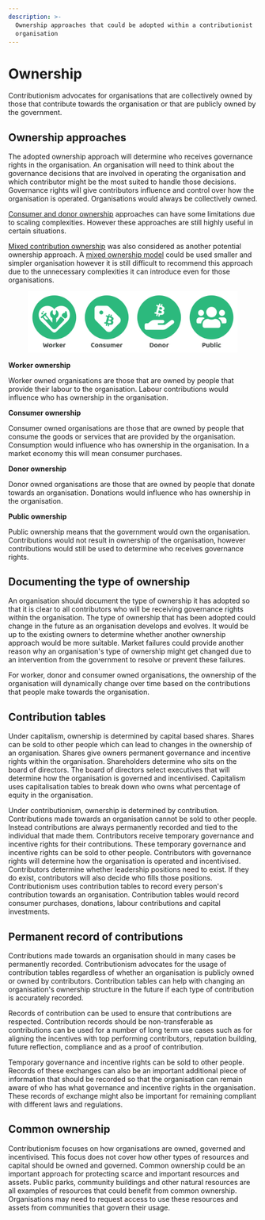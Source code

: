 ```yaml
---
description: >-
  Ownership approaches that could be adopted within a contributionist
  organisation
---
```


# Ownership

Contributionism advocates for organisations that are collectively owned by those that contribute towards the organisation or that are publicly owned by the government.



## Ownership approaches

The adopted ownership approach will determine who receives governance rights in the organisation. An organisation will need to think about the governance decisions that are involved in operating the organisation and which contributor might be the most suited to handle those decisions. Governance rights will give contributors influence and control over how the organisation is operated. Organisations would always be collectively owned.

[Consumer and donor ownership](consumer-and-donor-ownership.md) approaches can have some limitations due to scaling complexities. However these approaches are still highly useful in certain situations.

[Mixed contribution ownership](mixed-contribution-ownership.md) was also considered as another potential ownership approach. A [mixed ownership model](mixed-contribution-ownership.md) could be used smaller and simpler organisation however it is still difficult to recommend this approach due to the unnecessary complexities it can introduce even for those organisations.

<figure><img src="../../../../.gitbook/assets/contributionism-organisation-ownership (2).png" alt=""><figcaption></figcaption></figure>



**Worker ownership**

Worker owned organisations are those that are owned by people that provide their labour to the organisation. Labour contributions would influence who has ownership in the organisation.



**Consumer ownership**

Consumer owned organisations are those that are owned by people that consume the goods or services that are provided by the organisation. Consumption would influence who has ownership in the organisation. In a market economy this will mean consumer purchases.



**Donor ownership**

Donor owned organisations are those that are owned by people that donate towards an organisation. Donations would influence who has ownership in the organisation.



**Public ownership**

Public ownership means that the government would own the organisation. Contributions would not result in ownership of the organisation, however contributions would still be used to determine who receives governance rights.



## **Documenting the type of ownership**

An organisation should document the type of ownership it has adopted so that it is clear to all contributors who will be receiving governance rights within the organisation. The type of ownership that has been adopted could change in the future as an organisation develops and evolves. It would be up to the existing owners to determine whether another ownership approach would be more suitable. Market failures could provide another reason why an organisation's type of ownership might get changed due to an intervention from the government to resolve or prevent these failures.

For worker, donor and consumer owned organisations, the ownership of the organisation will dynamically change over time based on the contributions that people make towards the organisation.



## Contribution tables

Under capitalism, ownership is determined by capital based shares. Shares can be sold to other people which can lead to changes in the ownership of an organisation. Shares give owners permanent governance and incentive rights within the organisation. Shareholders determine who sits on the board of directors. The board of directors select executives that will determine how the organisation is governed and incentivised. Capitalism uses capitalisation tables to break down who owns what percentage of equity in the organisation.

Under contributionism, ownership is determined by contribution. Contributions made towards an organisation cannot be sold to other people. Instead contributions are always permanently recorded and tied to the individual that made them. Contributors receive temporary governance and incentive rights for their contributions. These temporary governance and incentive rights can be sold to other people. Contributors with governance rights will determine how the organisation is operated and incentivised. Contributors determine whether leadership positions need to exist. If they do exist, contributors will also decide who fills those positions. Contributionism uses contribution tables to record every person's contribution towards an organisation. Contribution tables would record consumer purchases, donations, labour contributions and capital investments.



## Permanent record of contributions

Contributions made towards an organisation should in many cases be permanently recorded. Contributionism advocates for the usage of contribution tables regardless of whether an organisation is publicly owned or owned by contributors. Contribution tables can help with changing an organisation's ownership structure in the future if each type of contribution is accurately recorded.

Records of contribution can be used to ensure that contributions are respected. Contribution records should be non-transferable as contributions can be used for a number of long term use cases such as for aligning the incentives with top performing contributors, reputation building, future reflection, compliance and as a proof of contribution.

Temporary governance and incentive rights can be sold to other people. Records of these exchanges can also be an important additional piece of information that should be recorded so that the organisation can remain aware of who has what governance and incentive rights in the organisation. These records of exchange might also be important for remaining compliant with different laws and regulations.



## Common ownership

Contributionism focuses on how organisations are owned, governed and incentivised. This focus does not cover how other types of resources and capital should be owned and governed. Common ownership could be an important approach for protecting scarce and important resources and assets. Public parks, community buildings and other natural resources are all examples of resources that could benefit from common ownership. Organisations may need to request access to use these resources and assets from communities that govern their usage.

